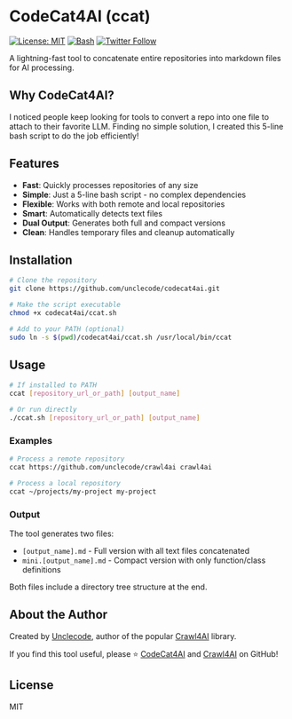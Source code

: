 # CodeCat4AI (ccat)

[![License: MIT](https://img.shields.io/badge/License-MIT-yellow.svg)](https://opensource.org/licenses/MIT)
[![Bash](https://img.shields.io/badge/Shell-Bash-blue.svg)](https://www.gnu.org/software/bash/)
[![Twitter Follow](https://img.shields.io/twitter/follow/unclecode?style=social)](https://twitter.com/unclecode)

A lightning-fast tool to concatenate entire repositories into markdown files for AI processing.

## Why CodeCat4AI?

I noticed people keep looking for tools to convert a repo into one file to attach to their favorite LLM. Finding no simple solution, I created this 5-line bash script to do the job efficiently!

## Features

- **Fast**: Quickly processes repositories of any size
- **Simple**: Just a 5-line bash script - no complex dependencies
- **Flexible**: Works with both remote and local repositories
- **Smart**: Automatically detects text files
- **Dual Output**: Generates both full and compact versions
- **Clean**: Handles temporary files and cleanup automatically

## Installation

```bash
# Clone the repository
git clone https://github.com/unclecode/codecat4ai.git

# Make the script executable
chmod +x codecat4ai/ccat.sh

# Add to your PATH (optional)
sudo ln -s $(pwd)/codecat4ai/ccat.sh /usr/local/bin/ccat
```

## Usage

```bash
# If installed to PATH
ccat [repository_url_or_path] [output_name]

# Or run directly
./ccat.sh [repository_url_or_path] [output_name]
```

### Examples

```bash
# Process a remote repository
ccat https://github.com/unclecode/crawl4ai crawl4ai

# Process a local repository
ccat ~/projects/my-project my-project
```

### Output

The tool generates two files:
- `[output_name].md` - Full version with all text files concatenated
- `mini.[output_name].md` - Compact version with only function/class definitions

Both files include a directory tree structure at the end.

## About the Author

Created by [Unclecode](https://github.com/unclecode), author of the popular [Crawl4AI](https://github.com/unclecode/crawl4ai) library.

If you find this tool useful, please ⭐ [CodeCat4AI](https://github.com/unclecode/codecat4ai) and [Crawl4AI](https://github.com/unclecode/crawl4ai) on GitHub!

## License

MIT